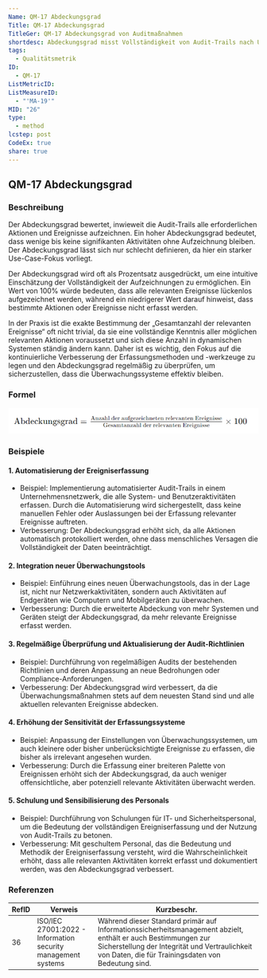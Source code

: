 ```yaml
---
Name: QM-17 Abdeckungsgrad
Title: QM-17 Abdeckungsgrad
TitleGer: QM-17 Abdeckungsgrad von Auditmaßnahmen
shortdesc: Abdeckungsgrad misst Vollständigkeit von Audit-Trails nach Usecase-Fokus
tags:
  - Qualitätsmetrik
ID:
  - QM-17
ListMetricID: 
ListMeasureID:
  - "'MA-19'"
MID: "26"
type:
  - method
lcstep: post
CodeEx: true
share: true
---
```

## QM-17 Abdeckungsgrad

### Beschreibung

Der Abdeckungsgrad bewertet, inwieweit die Audit-Trails alle erforderlichen Aktionen und Ereignisse aufzeichnen. Ein hoher Abdeckungsgrad bedeutet, dass wenige bis keine signifikanten Aktivitäten ohne Aufzeichnung bleiben. Der Abdeckungsgrad lässt sich nur schlecht definieren, da hier ein starker Use-Case-Fokus vorliegt. 

Der Abdeckungsgrad wird oft als Prozentsatz ausgedrückt, um eine intuitive Einschätzung der Vollständigkeit der Aufzeichnungen zu ermöglichen. Ein Wert von 100% würde bedeuten, dass alle relevanten Ereignisse lückenlos aufgezeichnet werden, während ein niedrigerer Wert darauf hinweist, dass bestimmte Aktionen oder Ereignisse nicht erfasst werden.

In der Praxis ist die exakte Bestimmung der „Gesamtanzahl der relevanten Ereignisse“ oft nicht trivial, da sie eine vollständige Kenntnis aller möglichen relevanten Aktionen voraussetzt und sich diese Anzahl in dynamischen Systemen ständig ändern kann. Daher ist es wichtig, den Fokus auf die kontinuierliche Verbesserung der Erfassungsmethoden und -werkzeuge zu legen und den Abdeckungsgrad regelmäßig zu überprüfen, um sicherzustellen, dass die Überwachungssysteme effektiv bleiben.


### Formel

![Das Verhältnis der Anzahl der aufgezeichneten relevanten Ereignisse zur Gesamtanzahl der relevanten Ereignisse, multipliziert mit 100.](../../../9999_Images/Abdeckungsgrad_Audit.png)


### Beispiele 

#### 1. Automatisierung der Ereigniserfassung

- Beispiel: Implementierung automatisierter Audit-Trails in einem Unternehmensnetzwerk, die alle System- und Benutzeraktivitäten erfassen. Durch die Automatisierung wird sichergestellt, dass keine manuellen Fehler oder Auslassungen bei der Erfassung relevanter Ereignisse auftreten.
- Verbesserung: Der Abdeckungsgrad erhöht sich, da alle Aktionen automatisch protokolliert werden, ohne dass menschliches Versagen die Vollständigkeit der Daten beeinträchtigt.

#### 2. Integration neuer Überwachungstools

- Beispiel: Einführung eines neuen Überwachungstools, das in der Lage ist, nicht nur Netzwerkaktivitäten, sondern auch Aktivitäten auf Endgeräten wie Computern und Mobilgeräten zu überwachen.
- Verbesserung: Durch die erweiterte Abdeckung von mehr Systemen und Geräten steigt der Abdeckungsgrad, da mehr relevante Ereignisse erfasst werden.

#### 3. Regelmäßige Überprüfung und Aktualisierung der Audit-Richtlinien

- Beispiel: Durchführung von regelmäßigen Audits der bestehenden Richtlinien und deren Anpassung an neue Bedrohungen oder Compliance-Anforderungen.
- Verbesserung: Der Abdeckungsgrad wird verbessert, da die Überwachungsmaßnahmen stets auf dem neuesten Stand sind und alle aktuellen relevanten Ereignisse abdecken.

#### 4. Erhöhung der Sensitivität der Erfassungssysteme

- Beispiel: Anpassung der Einstellungen von Überwachungssystemen, um auch kleinere oder bisher unberücksichtigte Ereignisse zu erfassen, die bisher als irrelevant angesehen wurden.
- Verbesserung: Durch die Erfassung einer breiteren Palette von Ereignissen erhöht sich der Abdeckungsgrad, da auch weniger offensichtliche, aber potenziell relevante Aktivitäten überwacht werden.

#### 5. Schulung und Sensibilisierung des Personals

- Beispiel: Durchführung von Schulungen für IT- und Sicherheitspersonal, um die Bedeutung der vollständigen Ereigniserfassung und der Nutzung von Audit-Trails zu betonen.
- Verbesserung: Mit geschultem Personal, das die Bedeutung und Methodik der Ereigniserfassung versteht, wird die Wahrscheinlichkeit erhöht, dass alle relevanten Aktivitäten korrekt erfasst und dokumentiert werden, was den Abdeckungsgrad verbessert.


### Referenzen

| RefID | Verweis                                                        | Kurzbeschr.                                                                                                                                                                                                            |
| ----- | -------------------------------------------------------------- | ---------------------------------------------------------------------------------------------------------------------------------------------------------------------------------------------------------------------- |
| 36    |  ISO/IEC 27001:2022 - Information security management systems  | Während dieser Standard primär auf Informationssicherheitsmanagement abzielt, enthält er auch Bestimmungen zur Sicherstellung der Integrität und Vertraulichkeit von Daten, die für Trainingsdaten von Bedeutung sind. |
